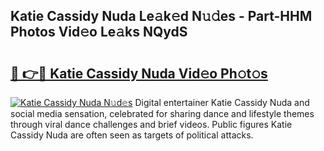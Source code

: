 ## Katie Cassidy Nuda Le𝚊k𝚎d N𝚞𝚍es - Part-HHM Photos Vid𝚎o Le𝚊ks NQydS

# <h2><a href="http://fbf6fyb.evod.top/?m=Katie+Cassidy+Nuda">🔗 👉🔴 Katie Cassidy Nuda Vid𝚎o Ph𝚘t𝚘s</a></h2>

[![Katie Cassidy Nuda N𝚞d𝚎s](https://i.imgur.com/8V9OHl7.gif)](http://fbf6fyb.evod.top/?m=Katie+Cassidy+Nuda)
Digital entertainer Katie Cassidy Nuda and social media sensation, celebrated for sharing dance and lifestyle themes through viral dance challenges and brief videos. Public figures Katie Cassidy Nuda are often seen as targets of political attacks. 
